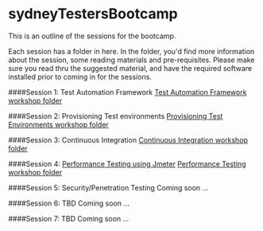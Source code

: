 sydneyTestersBootcamp
=====================

This is an outline of the sessions for the bootcamp. 

Each session has a folder in here. In the folder, you'd find more information about the session, some reading materials and pre-requisites. Please make sure you read thru the suggested material, and have the required software installed prior to coming in for the sessions.

####Session 1: Test Automation Framework
[Test Automation Framework workshop folder](01_TestingFramework/)

####Session 2: Provisioning Test environments
[Provisioning Test Environments workshop folder](02_ProvisioningTestEnvironment/)

####Session 3: Continuous Integration
[Continuous Integration workshop folder](03_ContinuousIntegration/)

####Session 4: <a href="04_PerformanceTesting/">Performance Testing using Jmeter</a>
[Performance Testing workshop folder](04_PerformanceTesting/)

####Session 5: Security/Penetration Testing
Coming soon ...

####Session 6: TBD
Coming soon ...

####Session 7: TBD
Coming soon ...